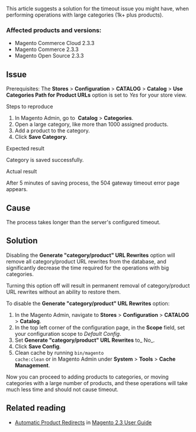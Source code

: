 This article suggests a solution for the timeout issue you might have, when performing operations with large categories (1k+ plus products).

### Affected products and versions:

*   Magento Commerce Cloud&nbsp;2.3.3
*   Magento Commerce&nbsp;2.3.3
*   Magento Open Source 2.3.3

## Issue

Prerequisites: The __Stores__ &gt; __Configuration__ &gt; __CATALOG__ &gt; __Catalog__ &gt;&nbsp;__Use Categories Path for Product URLs__ option is set to _Yes_ for your store view.

<span class="wysiwyg-underline">Steps to reproduce</span>

1.   In Magento Admin, go to &nbsp;__Catalog__ &gt; __Categories__.
2.   Open a large category, like more than 1000 assigned products.
3.   Add a product to the category.
4.   Click __Save Category.__

<span class="wysiwyg-underline">Expected result</span>

Category is saved successfully.

<span class="wysiwyg-underline">Actual result</span>

After 5 minutes of saving process, the 504 gateway timeout error page appears.

## Cause

The process takes longer than the server's configured timeout.

## Solution

Disabling the __Generate "category/product" URL Rewrites__ option will remove all&nbsp;category/product URL rewrites from the database, and significantly decrease the time required for the operations with big categories.&nbsp;

<p class="warning">Turning this option off will result in permanent removal of category/product URL rewrites without an ability to restore them.</p>

To disable the&nbsp;__Generate "category/product" URL Rewrites__ option:

1.   In the Magento Admin, navigate to&nbsp;__Stores__ &gt; __Configuration__ &gt; __CATALOG__ &gt; __Catalog__.
2.   In the top left corner of the configuration page, in the __Scope__ field, set your configuration scope to _Default Config_.
3.   Set&nbsp;__Generate "category/product" URL Rewrites__ to_ No_.
4.   Click __Save Config__.&nbsp;
5.   Clean cache by running <code class="language-bash">bin/magento cache:clean</code> or in Magento Admin under __System__ &gt; __Tools__ &gt; __Cache Management__.

Now you can proceed to adding products to categories, or moving categories with a large number of products, and these operations will take much less time and should not cause timeout.

## Related reading

*   <a href="https://docs.magedevteam.com/244/m2/ce/user_guide/marketing/url-redirect-product-automatic.html" target="_self">Automatic Product Redirects</a>&nbsp;in <a href="https://docs.magedevteam.com/244/m2/ce/user_guide/" target="_self">Magento 2.3 User Guide</a>